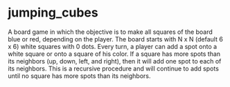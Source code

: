 jumping_cubes
=============

A board game in which the objective is to make all squares of the board blue or red, depending on the player. The board starts with N x N (default 6 x 6) white squares with 0 dots. Every turn, a player can add a spot onto a white square or onto a square of his color. If a square has more spots than its neighbors (up, down, left, and right), then it will add one spot to each of its neighbors. This is a recursive procedure and will continue to add spots until no square has more spots than its neighbors.
